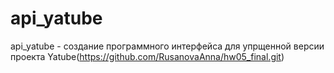 # api_yatube
api_yatube - создание программного интерфейса для упрщенной версии проекта Yatube(https://github.com/RusanovaAnna/hw05_final.git)
